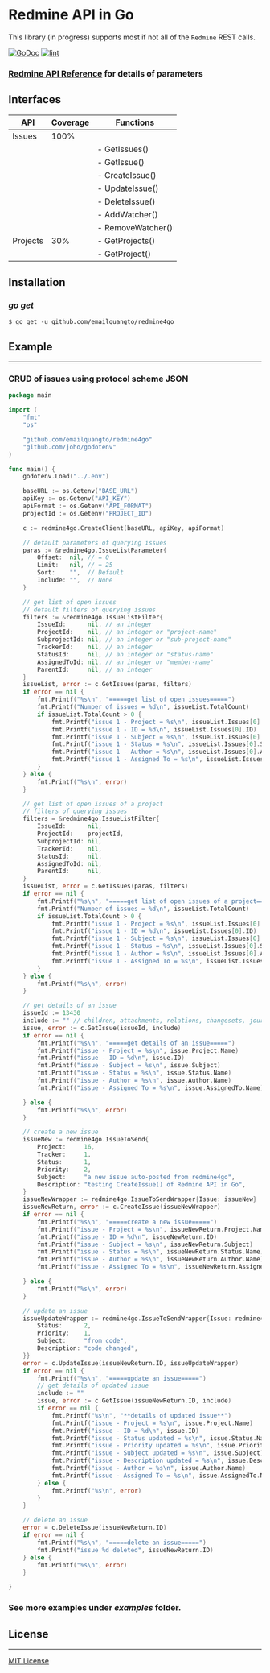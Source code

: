 # Redmine API in Go

This library (in progress) supports most if not all of the `Redmine` REST calls.

[![GoDoc](https://godoc.org/github.com/emailquangto/redmine4go?status.svg)](https://godoc.org/github.com/emailquangto/redmine4go) 
[![lint](https://github.com/emailquangto/redmine4go/workflows/golangci-lint/badge.svg?branch=main)](https://github.com/emailquangto/redmine4go/actions?query=workflow%3A%22golangci-lint%22)

### [Redmine API Reference](https://www.redmine.org/projects/redmine/wiki/Rest_api) for details of parameters

## Interfaces

|API                |Coverage  |Functions      |
|-------------------|----------|---------------|
|Issues             |      100%|	       	   |
|		    		|          |- GetIssues()  |
|             	    |          |- GetIssue()   |
|             	    |          |- CreateIssue()|
|             	    |          |- UpdateIssue()|
|             	    |          |- DeleteIssue()|
|             	    |          |-  AddWatcher()|
|             	    |          |- RemoveWatcher()|
|Projects           |       30%|- GetProjects()|
|             	    |          |- GetProject() |

## Installation

### *go get*

    $ go get -u github.com/emailquangto/redmine4go


## Example
   -------

### CRUD of issues using protocol scheme **JSON**

```go
package main

import (
	"fmt"
	"os"

	"github.com/emailquangto/redmine4go"
	"github.com/joho/godotenv"
)

func main() {
	godotenv.Load("../.env")

	baseURL := os.Getenv("BASE_URL")
	apiKey := os.Getenv("API_KEY")
	apiFormat := os.Getenv("API_FORMAT")
	projectId := os.Getenv("PROJECT_ID")

	c := redmine4go.CreateClient(baseURL, apiKey, apiFormat)

	// default parameters of querying issues
	paras := &redmine4go.IssueListParameter{
		Offset:  nil, // = 0
		Limit:   nil, // = 25
		Sort:    "",  // Default
		Include: "",  // None
	}

	// get list of open issues
	// default filters of querying issues
	filters := &redmine4go.IssueListFilter{
		IssueId:      nil, // an integer
		ProjectId:    nil, // an integer or "project-name"
		SubprojectId: nil, // an integer or "sub-project-name"
		TrackerId:    nil, // an integer
		StatusId:     nil, // an integer or "status-name"
		AssignedToId: nil, // an integer or "member-name"
		ParentId:     nil, // an integer
	}
	issueList, error := c.GetIssues(paras, filters)
	if error == nil {
		fmt.Printf("%s\n", "=====get list of open issues=====")
		fmt.Printf("Number of issues = %d\n", issueList.TotalCount)
		if issueList.TotalCount > 0 {
			fmt.Printf("issue 1 - Project = %s\n", issueList.Issues[0].Project.Name)
			fmt.Printf("issue 1 - ID = %d\n", issueList.Issues[0].ID)
			fmt.Printf("issue 1 - Subject = %s\n", issueList.Issues[0].Subject)
			fmt.Printf("issue 1 - Status = %s\n", issueList.Issues[0].Status.Name)
			fmt.Printf("issue 1 - Author = %s\n", issueList.Issues[0].Author.Name)
			fmt.Printf("issue 1 - Assigned To = %s\n", issueList.Issues[0].AssignedTo.Name)
		}
	} else {
		fmt.Printf("%s\n", error)
	}

	// get list of open issues of a project
	// filters of querying issues
	filters = &redmine4go.IssueListFilter{
		IssueId:      nil,
		ProjectId:    projectId,
		SubprojectId: nil,
		TrackerId:    nil,
		StatusId:     nil,
		AssignedToId: nil,
		ParentId:     nil,
	}
	issueList, error = c.GetIssues(paras, filters)
	if error == nil {
		fmt.Printf("%s\n", "=====get list of open issues of a project=====")
		fmt.Printf("Number of issues = %d\n", issueList.TotalCount)
		if issueList.TotalCount > 0 {
			fmt.Printf("issue 1 - Project = %s\n", issueList.Issues[0].Project.Name)
			fmt.Printf("issue 1 - ID = %d\n", issueList.Issues[0].ID)
			fmt.Printf("issue 1 - Subject = %s\n", issueList.Issues[0].Subject)
			fmt.Printf("issue 1 - Status = %s\n", issueList.Issues[0].Status.Name)
			fmt.Printf("issue 1 - Author = %s\n", issueList.Issues[0].Author.Name)
			fmt.Printf("issue 1 - Assigned To = %s\n", issueList.Issues[0].AssignedTo.Name)
		}
	} else {
		fmt.Printf("%s\n", error)
	}

	// get details of an issue
	issueId := 13430
	include := "" // children, attachments, relations, changesets, journals, watchers, allowed_statuses
	issue, error := c.GetIssue(issueId, include)
	if error == nil {
		fmt.Printf("%s\n", "=====get details of an issue=====")
		fmt.Printf("issue - Project = %s\n", issue.Project.Name)
		fmt.Printf("issue - ID = %d\n", issue.ID)
		fmt.Printf("issue - Subject = %s\n", issue.Subject)
		fmt.Printf("issue - Status = %s\n", issue.Status.Name)
		fmt.Printf("issue - Author = %s\n", issue.Author.Name)
		fmt.Printf("issue - Assigned To = %s\n", issue.AssignedTo.Name)

	} else {
		fmt.Printf("%s\n", error)
	}

	// create a new issue
	issueNew := redmine4go.IssueToSend{
		Project:     16,
		Tracker:     1,
		Status:      1,
		Priority:    2,
		Subject:     "a new issue auto-posted from redmine4go",
		Description: "testing CreateIssue() of Redmine API in Go",
	}
	issueNewWrapper := redmine4go.IssueToSendWrapper{Issue: issueNew}
	issueNewReturn, error := c.CreateIssue(issueNewWrapper)
	if error == nil {
		fmt.Printf("%s\n", "=====create a new issue=====")
		fmt.Printf("issue - Project = %s\n", issueNewReturn.Project.Name)
		fmt.Printf("issue - ID = %d\n", issueNewReturn.ID)
		fmt.Printf("issue - Subject = %s\n", issueNewReturn.Subject)
		fmt.Printf("issue - Status = %s\n", issueNewReturn.Status.Name)
		fmt.Printf("issue - Author = %s\n", issueNewReturn.Author.Name)
		fmt.Printf("issue - Assigned To = %s\n", issueNewReturn.AssignedTo.Name)

	} else {
		fmt.Printf("%s\n", error)
	}

	// update an issue
	issueUpdateWrapper := redmine4go.IssueToSendWrapper{Issue: redmine4go.IssueToSend{
		Status:      2,
		Priority:    1,
		Subject:     "from code",
		Description: "code changed",
	}}
	error = c.UpdateIssue(issueNewReturn.ID, issueUpdateWrapper)
	if error == nil {
		fmt.Printf("%s\n", "=====update an issue=====")
		// get details of updated issue
		include := ""
		issue, error := c.GetIssue(issueNewReturn.ID, include)
		if error == nil {
			fmt.Printf("%s\n", "**details of updated issue**")
			fmt.Printf("issue - Project = %s\n", issue.Project.Name)
			fmt.Printf("issue - ID = %d\n", issue.ID)
			fmt.Printf("issue - Status updated = %s\n", issue.Status.Name)
			fmt.Printf("issue - Priority updated = %s\n", issue.Priority.Name)
			fmt.Printf("issue - Subject updated = %s\n", issue.Subject)
			fmt.Printf("issue - Description updated = %s\n", issue.Description)
			fmt.Printf("issue - Author = %s\n", issue.Author.Name)
			fmt.Printf("issue - Assigned To = %s\n", issue.AssignedTo.Name)
		} else {
			fmt.Printf("%s\n", error)
		}
	}

	// delete an issue
	error = c.DeleteIssue(issueNewReturn.ID)
	if error == nil {
		fmt.Printf("%s\n", "=====delete an issue=====")
		fmt.Printf("issue %d deleted", issueNewReturn.ID)
	} else {
		fmt.Printf("%s\n", error)
	}

}
```

### See more examples under _examples_ folder.


## License
   -------

[MIT License](https://github.com/emailquangto/redmine4go/blob/master/LICENSE)
